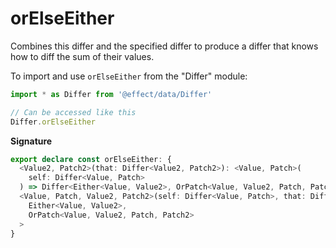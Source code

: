 # orElseEither

Combines this differ and the specified differ to produce a differ that
knows how to diff the sum of their values.

To import and use `orElseEither` from the "Differ" module:

```ts
import * as Differ from '@effect/data/Differ'

// Can be accessed like this
Differ.orElseEither
```

**Signature**

```ts
export declare const orElseEither: {
  <Value2, Patch2>(that: Differ<Value2, Patch2>): <Value, Patch>(
    self: Differ<Value, Patch>
  ) => Differ<Either<Value, Value2>, OrPatch<Value, Value2, Patch, Patch2>>
  <Value, Patch, Value2, Patch2>(self: Differ<Value, Patch>, that: Differ<Value2, Patch2>): Differ<
    Either<Value, Value2>,
    OrPatch<Value, Value2, Patch, Patch2>
  >
}
```
